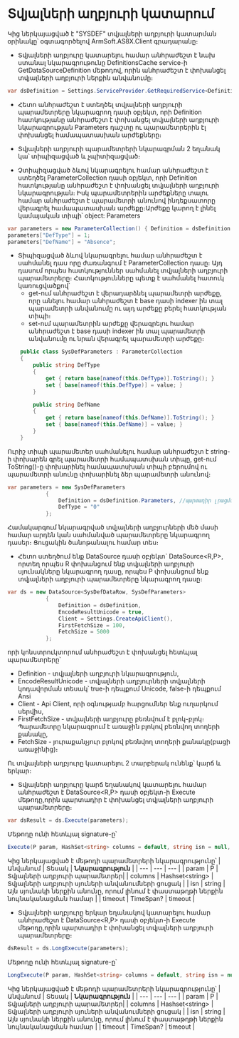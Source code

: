 # Տվյալների աղբյուրի կատարում
Կից ներկայացված է "SYSDEF" տվյալների աղբյուրի կատարման օրինակը՝ օգտագործելով ArmSoft.AS8X.Client գրադարանը։
* Տվյալների աղբյուրը կատարելու համար անհրաժեշտ է նախ ստանալ նկարագրութունը DefinitionsCache service-ի GetDataSourceDefinition մեթոդով, որին անհրաժեշտ է փոխանցել տվյալների աղբյուրի ներքին անվանումը։

``` C#
var dsDefinition = Settings.ServiceProvider.GetRequiredService<DefinitionsCache>().GetDataSourceDefinition("SYSDEF");
```

* Հետո անհրաժեշտ է ստեղծել տվյալների աղբյուրի պարամետրերը նկարագրող դասի օբյեկտ, որի Definition հատկությանը անհրաժեշտ է փոխանցել տվյալների աղբյուրի նկարագրության Parameters դաշտը ու պարամետրերին էլ փոխանցել համապատասխան արժեքները։

* Տվյալների աղբյուրի պարամետրերի նկարագրման 2 եղանակ կա՝ տիպիզացված և չպիտիզացված։
* Չտիպիզացված ձևով նկարագրելու համար անհրաժեշտ է ստեղծել  ParameterCollection դասի օբյեկտ, որի Definition հատկությանը անհրաժեշտ է փոխանցել տվյալների աղբյուրի նկարագրության։
Իսկ պարամետրերին արժեքները տալու համար անհրաժեշտ է պարամետրի անունով ինդեքսատորը վերագրել համապատասխան արժեքը։Արժեքը կարող է լինել կամայական տիպի՝ object:
  Parameters
``` C#
var parameters = new ParameterCollection() { Definition = dsDefinition.Parameters };
parameters["DefType"] = 1;
parameters["DefName"] = "Absence";
```

* Տիպիզացված ձևով նկարագրելու համար անհրաժեշտ է սահմանել դաս որը ժառանգում է ParameterCollection դասը։
Այդ դասում որպես հատկություններ սահմանել տվյալների աղբյուրի պարամետրերը։ Հատկությունները պետք է սահմանել հատուկ կառուցվածքով՝
  *  get-ում անհրաժեշտ է վերադարձնել պարամետրի արժեքը, որը անելու համար անհրաժեշտ է base դասի indexer ին տալ պարամետրի անվանումը ու այդ արժեքը բերել հատկության տիպի։
  *  set-ում պարամետրին արժեքը վերագրելու համար անհրաժեշտ է base դասի indexer ին տալ պարամետրի անվանումը ու նրան վերագրել պարամետրի արժեքը։

```C#
    public class SysDefParameters : ParameterCollection
    {
        public string DefType
        {
            get { return base[nameof(this.DefType)].ToString(); }
            set { base[nameof(this.DefType)] = value; }
        }

        public string DefName
        {
            get { return base[nameof(this.DefName)].ToString(); }
            set { base[nameof(this.DefName)] = value; }
        }
    }
```
Ուրիշ տիպի պարամետեր սահմանելու համար անհրաժեշտ է string-ի փոխարեն գրել պարամետրի համապատսխան տիպը, get-ում ToString()-ը փոխարինել համապատսխան տիպի բերումով ու պարամետրի անունը փոխարինել ձեր պարամետրի անունով։

``` C#
var parameters = new SysDefParameters
            {
                Definition = dsDefinition.Parameters, //պարտադիր լրացման
                DefType = "0"
            };
```
Համակարգում նկարագրված տվյալների աղբյուրների մեծ մասի համար արդեն կան սահմանված պարամետրերը նկարագրող դասեր։ Ցուցակին ծանոթանալու համար տես։

* Հետո ստեղծում ենք DataSource դասի օբյեկտ` DataSource<R,P>, որտեղ որպես R փոխանցում ենք տվյալների աղբյուրի սյունակները նկարագրող դասը, որպես P փոխանցում ենք տվյալների աղբյուրի պարամետրերը նկարագրող դասը։

``` C#
var ds = new DataSource<SysDefDataRow, SysDefParameters>
            {
                Definition = dsDefinition,
                EncodeResultUnicode = true,
                Client = Settings.CreateApiClient(),
                FirstFetchSize = 100,
                FetchSize = 5000
            };
```
որի կոնստրուկտորում անհրաժեշտ է փոխանցել հետևյալ պարամետրերը՝
* Definition - տվյալների աղբյուրի նկարագրություն,
* EncodeResultUnicode  - տվյալների աղբյուրների տվյալների կոդավորման տեսակ՝ true-ի դեպքում Unicode, false-ի դեպքում Ansi
* Client - Api Client, որի օգնությամբ հարցումներ ենք ուղարկում սերվիս,
* FirstFetchSize - տվյալների աղբյուրը բեռնվում է բլոկ-բլոկ։ Պարամետրը նկարագրում է առաջին բլոկով բեռնվող տողերի քանակը,
* FetchSize - յուրաքանչյուր բլոկով բեռնվող տողերի քանակը(բացի առաջինից)։

Ու տվյալների աղբյուրը կատարելու 2 տարբերակ ունենք՝ կարճ և երկար։

* Տվյալների աղբյուրը կարճ եղանակով կատարելու համար անհրաժեշտ է DataSource<R,P> դասի օբյեկտ-ի Execute մեթոդը,որին պարտադիր է փոխանցել տվյալների աղբյուրի պարամետրերը։

``` C#
var dsResult = ds.Execute(parameters);
```
Մեթոդը ունի հետևյալ signature-ը՝

``` C#
Execute(P param, HashSet<string> columns = default, string isn = null, TimeSpan? timeout = null)
```
Կից ներկայացված է մեթոդի պարամետրերի նկարագրությունը՝
| Անվանում | Տեսակ | **Նկարագրություն** |
| --- | --- | --- |
| param | P | Տվյալների աղբյուրի  պարամետրեր|
| columns | Hashset&lt;string&gt; | Տվյալների աղբյուրի սյուների անվանումների ցուցակ |
| isn | string | Այն սյունակի ներքին անունը, որում լինում է փաստաթղթի ներքին նույնականացման համար |
| timeout | TimeSpan? | timeout |

* Տվյալների աղբյուրը երկար եղանակով կատարելու համար անհրաժեշտ է DataSource<R,P> դասի օբյեկտ-ի Execute մեթոդը,որին պարտադիր է փոխանցել տվյալների աղբյուրի պարամետրերը։
``` C#
dsResult = ds.LongExecute(parameters);
```
Մեթոդը ունի հետևյալ signature-ը՝

``` C#
LongExecute(P param, HashSet<string> columns = default, string isn = null, bool handleEvents = false, TimeSpan? timeout = null)
```
Կից ներկայացված է մեթոդի պարամետրերի նկարագրությունը՝
| Անվանում | Տեսակ | **Նկարագրություն** |
| --- | --- | --- |
| param | P | Տվյալների աղբյուրի  պարամետրեր|
| columns | Hashset&lt;string&gt; | Տվյալների աղբյուրի սյուների անվանումների ցուցակ |
| isn | string | Այն սյունակի ներքին անունը, որում լինում է փաստաթղթի ներքին նույնականացման համար |
| timeout | TimeSpan? | timeout |

